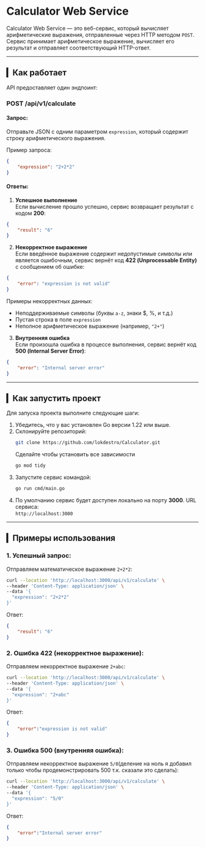 # Calculator Web Service

Calculator Web Service — это веб-сервис, который вычисляет арифметические выражения, отправленные через HTTP методом `POST`. Сервис принимает арифметическое выражение, вычисляет его результат и отправляет соответствующий HTTP-ответ.

---

## ▎Как работает

API предоставляет один эндпоинт:

### **POST /api/v1/calculate**

#### Запрос:  
Отправьте JSON с одним параметром `expression`, который содержит строку арифметического выражения.

Пример запроса:

```json
{
    "expression": "2+2*2"
}
```

#### Ответы:

1. **Успешное выполнение**  
Если вычисление прошло успешно, сервис возвращает результат с кодом **200**:

```json
{
    "result": "6"
}
```

2. **Некорректное выражение**  
Если введённое выражение содержит недопустимые символы или является ошибочным, сервис вернёт код **422 (Unprocessable Entity)** с сообщением об ошибке:

```json
{
    "error": "expression is not valid"
}
```

Примеры некорректных данных:
- Неподдерживаемые символы (буквы `a-z`, знаки $, %, и т.д.)
- Пустая строка в поле `expression`
- Неполное арифметическое выражение (например, `"2+"`)

3. **Внутренняя ошибка**  
Если произошла ошибка в процессе выполнения, сервис вернёт код **500 (Internal Server Error)**:

```json
{
    "error": "Internal server error"
}
```

---

## ▎Как запустить проект

Для запуска проекта выполните следующие шаги:

1. Убедитесь, что у вас установлен Go версии 1.22 или выше.
2. Склонируйте репозиторий:
    ```bash
    git clone https://github.com/lokdestro/Calculator.git
    ```
    Сделайте чтобы установить все зависимости
    ```bash
    go mod tidy
    ```
3. Запустите сервис командой:
    ```bash
    go run cmd/main.go
    ```
4. По умолчанию сервис будет доступен локально на порту **3000**. URL сервиса:  
    `http://localhost:3000`

---

## ▎Примеры использования

### 1. Успешный запрос:

Отправляем математическое выражение `2+2*2`:

```bash
curl --location 'http://localhost:3000/api/v1/calculate' \
--header 'Content-Type: application/json' \
--data '{
  "expression": "2+2*2"
}'
```

Ответ:
```json
{
    "result": "6"
}
```

### 2. Ошибка 422 (некорректное выражение):

Отправляем некорректное выражение `2+abc`:

```bash
curl --location 'http://localhost:3000/api/v1/calculate' \
--header 'Content-Type: application/json' \
--data '{
  "expression": "2+abc"
}'
```


Ответ:
```json
{
    "error":"expression is not valid"
}
```

### 3. Ошибка 500 (внутренняя ошибка):

Отправляем некорректное выражение `5/0`(деление на ноль я добавил только чтобы продемонстрировать 500 т.к. сказали это сделать):

```bash
curl --location 'http://localhost:3000/api/v1/calculate' \
--header 'Content-Type: application/json' \
--data '{
  "expression": "5/0"
}'
```


Ответ:
```json
{
    "error":"Internal server error"
}
```

